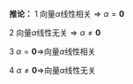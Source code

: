 **推论：**
1 向量$\alpha$线性相关$\Rightarrow\alpha=\mathbf{0}$

2 向量$\alpha$线性无关$\Rightarrow\alpha\neq\mathbf{0}$

3 $\alpha=\mathbf{0}\Rightarrow$向量$\alpha$线性相关

4 $\alpha\neq\mathbf{0}\Rightarrow$向量$\alpha$线性无关